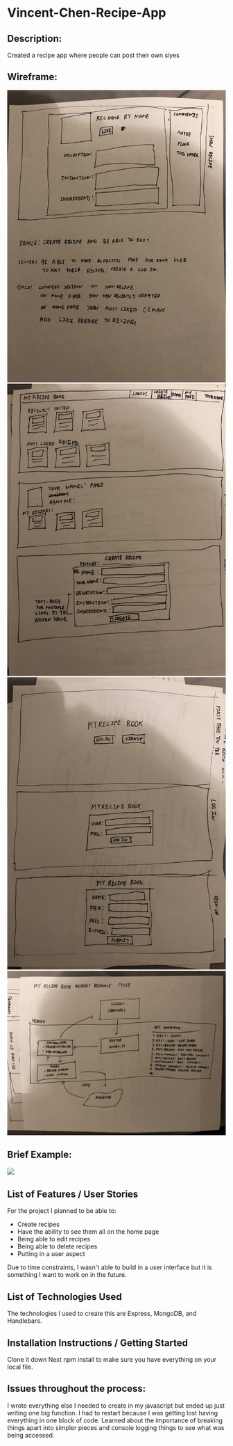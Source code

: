 # Vincent-Chen-Recipe-App
## Description:
Created a recipe app where people can post their own siyes

## Wireframe:
![](https://github.com/vbc221/Vincent-Chen-Recipe-App/blob/master/assets/images/IMG_4525%20(1).jpg)
![](https://github.com/vbc221/Vincent-Chen-Recipe-App/blob/master/assets/images/IMG_4522.jpg)
![](https://github.com/vbc221/Vincent-Chen-Recipe-App/blob/master/assets/images/IMG_4523.jpg)
![](https://github.com/vbc221/Vincent-Chen-Recipe-App/blob/master/assets/images/IMG_4524.jpg)
## Brief Example:
![](https://github.com/vbc221/Vincent-Chen-Recipe-App/blob/master/assets/images/Screen%20Shot%202019-10-15%20at%208.54.39%20PM.png)
## List of Features / User Stories
For the project I planned to be able to:
* Create recipes
* Have the ability to see them all on the home page
* Being able to edit recipes
* Being able to delete recipes
* Putting in a user aspect

Due to time constraints, I wasn't able to build in a user interface but it is something I want to work on in the future.
 

## List of Technologies Used
The technologies I used to create this are Express, MongoDB, and Handlebars.

## Installation Instructions / Getting Started
Clone it down
Next npm install to make sure you have everything on your local file.



## Issues throughout the process:
I wrote everything else I needed to create in my javascript but ended up just writing one big function. I had to restart because I was getting lost having everything in one block of code. Learned about the importance of breaking things apart into simpler pieces and console logging things to see what was being accessed. 
